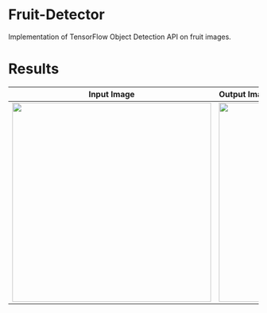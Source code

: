 # Fruit-Detector
Implementation of TensorFlow Object Detection API on fruit images.

# Results

Input Image             |  Output Image                     
:-------------------------:|:-------------------------
<img src="https://github.com/MuhammedBuyukkinaci/Fruit-Detector/blob/master/trial1.jpg" width="400" height="400">  | <img src="https://github.com/MuhammedBuyukkinaci/Fruit-Detector/blob/master/fruit-detector1.png" width="400" height="400">  
